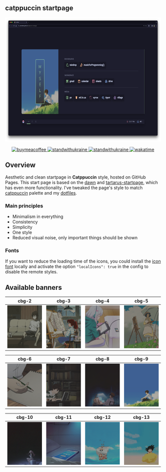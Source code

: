 ## catppuccin startpage

<div align="center">
    <a href="https://github.com/pivoshenko/catppuccin-startpage">
        <img alt="logo" src="docs/assets/page.png?raw=True" height=400>
    </a>
</div>
<p align="center">
    <a href="https://www.buymeacoffee.com/pivoshenko" target="_blank">
        <img alt="buymeacoffee" src="https://img.shields.io/badge/buy_me_-a_coffee-ff6964?logo=buymeacoffee">
    </a>
    <a href="https://stand-with-ukraine.pp.ua/">
        <img alt="standwithukraine" src="https://img.shields.io/badge/Support-Ukraine-FFD500?style=flat&labelColor=005BBB">
    </a>
    <a href="https://stand-with-ukraine.pp.ua">
        <img alt="standwithukraine" src="https://img.shields.io/badge/made_in-Ukraine-ffd700.svg?labelColor=0057b7">
    </a>
    <a href="https://wakatime.com/badge/user/9862508c-0a86-427a-929c-46186f2d191a/project/6f149575-e390-48f9-9b7a-fd557bda4a6a">
        <img src="https://wakatime.com/badge/user/9862508c-0a86-427a-929c-46186f2d191a/project/6f149575-e390-48f9-9b7a-fd557bda4a6a.svg" alt="wakatime">
    </a>
</p>

## Overview

Aesthetic and clean startpage in **Catppuccin** style, hosted on GitHub Pages.
This start page is based on the [dawn] and [tartarus-startpage], which has even more functionality.
I've tweaked the page's style to match [catppuccin] palette and my [dotfiles].

### Main principles

- Minimalism in everything
- Consistency
- Simplicity
- One style
- Reduced visual noise, only important things should be shown

### Fonts

If you want to reduce the loading time of the icons, you could install the [icon font](src/fonts) locally and activate the option `"localIcons": true` in the config to disable the remote styles.

## Available banners

| cbg-2                                           | cbg-3                                           | cbg-4                                           | cbg-5                                           |
| ----------------------------------------------- | ----------------------------------------------- | ----------------------------------------------- | ----------------------------------------------- |
| <img src="src/img/banners/cbg-2.gif" width=175> | <img src="src/img/banners/cbg-3.gif" width=175> | <img src="src/img/banners/cbg-4.gif" width=175> | <img src="src/img/banners/cbg-5.gif" width=175> |

| cbg-6                                           | cbg-7                                           | cbg-8                                           | cbg-9                                           |
| ----------------------------------------------- | ----------------------------------------------- | ----------------------------------------------- | ----------------------------------------------- |
| <img src="src/img/banners/cbg-6.gif" width=175> | <img src="src/img/banners/cbg-7.gif" width=175> | <img src="src/img/banners/cbg-8.gif" width=175> | <img src="src/img/banners/cbg-9.gif" width=175> |

| cbg-10                                           | cbg-11                                           | cbg-12                                           | cbg-13                                           |
| ------------------------------------------------ | ------------------------------------------------ | ------------------------------------------------ | ------------------------------------------------ |
| <img src="src/img/banners/cbg-10.gif" width=175> | <img src="src/img/banners/cbg-11.gif" width=175> | <img src="src/img/banners/cbg-12.gif" width=175> | <img src="src/img/banners/cbg-13.gif" width=175> |


[dawn]: https://github.com/b-coimbra/dawn
[catppuccin]: https://github.com/catppuccin/catppuccin
[tartarus-startpage]:https://github.com/AllJavi/tartarus-startpage
[dotfiles]: https://github.com/pivoshenko/dotfiles
